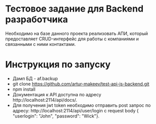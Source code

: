 # Тестовое задание для Backend разработчика

Необходимо на базе данного проекта реализовать АПИ, который предоставляет CRUD-интерфейс для работы с компаниями и связанными с ними контактами.

# Инструкция по запуску

* Дамп БД - af.backup
* git clone https://github.com/artur-makeev/test-api-js-backend.git
* npm install
* Документация к API доступна по адресу http://localhost:2114/api/docs/.
* Для получения jwt token необходимо отправить post запрос по адресу:
    http://localhost:2114/api/user/login с request body
    { "userlogin": "John", "password": "Wick"}.
